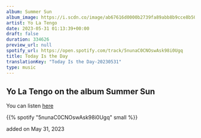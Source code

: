 ```yaml
---
album: Summer Sun
album_image: https://i.scdn.co/image/ab67616d0000b2739fa89abb8b9cce8b505ca81f
artist: Yo La Tengo
date: 2023-05-31 01:13:39+00:00
draft: false
duration: 334626
preview_url: null
spotify_url: https://open.spotify.com/track/5nunaC0CNOswAsk98i0Ugq
title: Today Is the Day
translationKey: "Today Is the Day-20230531"
type: music
---
```


## Yo La Tengo on the album Summer Sun

You can listen [here](https://open.spotify.com/track/5nunaC0CNOswAsk98i0Ugq)

{{% spotify "5nunaC0CNOswAsk98i0Ugq" small %}}

added on May 31, 2023